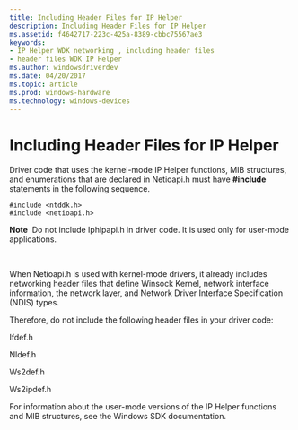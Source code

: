 ```yaml
---
title: Including Header Files for IP Helper
description: Including Header Files for IP Helper
ms.assetid: f4642717-223c-425a-8389-cbbc75567ae3
keywords:
- IP Helper WDK networking , including header files
- header files WDK IP Helper
ms.author: windowsdriverdev
ms.date: 04/20/2017
ms.topic: article
ms.prod: windows-hardware
ms.technology: windows-devices
---
```


# Including Header Files for IP Helper


Driver code that uses the kernel-mode IP Helper functions, MIB structures, and enumerations that are declared in Netioapi.h must have **\#include** statements in the following sequence.

```
#include <ntddk.h>
#include <netioapi.h>
```

**Note**  Do not include Iphlpapi.h in driver code. It is used only for user-mode applications.

 

When Netioapi.h is used with kernel-mode drivers, it already includes networking header files that define Winsock Kernel, network interface information, the network layer, and Network Driver Interface Specification (NDIS) types.

Therefore, do not include the following header files in your driver code:

Ifdef.h

Nldef.h

Ws2def.h

Ws2ipdef.h

For information about the user-mode versions of the IP Helper functions and MIB structures, see the Windows SDK documentation.

 

 





